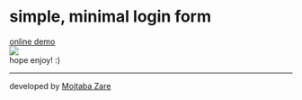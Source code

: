 <h1>simple, minimal login form</h1>
<a href="https://codepen.io/mojtabazare/pen/JjjWOJj">online demo</a>
<br>
<img src="http://mojtabazare.ir/scrnli_10_23_2019_2-17-20 PM.png" />
<br>
hope enjoy! :)
<br>
<hr>
developed by <a href="https://github.com/MojtabaZare">Mojtaba Zare</a>
